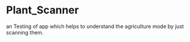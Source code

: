 # Plant_Scanner
an Testing of app which helps to understand the agriculture mode by just scanning them.
